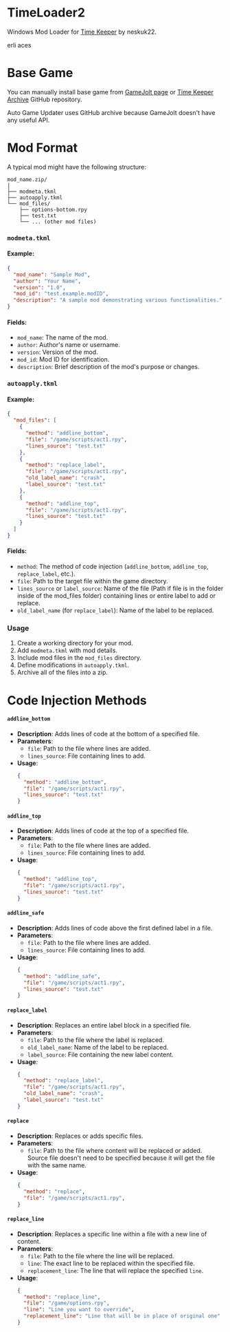 # TimeLoader2

Windows Mod Loader for [Time Keeper](https://gamejolt.com/games/TimeKeeper/771919) by neskuk22.

erli aces 

# Base Game

You can manually install base game from [GameJolt page](https://gamejolt.com/games/TimeKeeper/771919) or [Time Keeper Archive](https://github.com/KRWCLASSIC/Time-Keeper-Archive) GitHub repository.

Auto Game Updater uses GitHub archive because GameJolt doesn't have any useful API.

# Mod Format

A typical mod might have the following structure:

```
mod_name.zip/
│
├── modmeta.tkml
├── autoapply.tkml
└── mod_files/
    ├── options-bottom.rpy
    ├── test.txt
    └── ... (other mod files)
```

### `modmeta.tkml`

#### Example:
```json
{
  "mod_name": "Sample Mod",
  "author": "Your Name",
  "version": "1.0",
  "mod_id": "test.example.modID",
  "description": "A sample mod demonstrating various functionalities."
}
```

#### Fields:
- `mod_name`: The name of the mod.
- `author`: Author's name or username.
- `version`: Version of the mod.
- `mod_id`: Mod ID for identification.
- `description`: Brief description of the mod's purpose or changes.

### `autoapply.tkml`

#### Example:
```json
{
  "mod_files": [
    {
      "method": "addline_bottom",
      "file": "/game/scripts/act1.rpy",
      "lines_source": "test.txt"
    },
    {
      "method": "replace_label",
      "file": "/game/scripts/act1.rpy",
      "old_label_name": "crash",
      "label_source": "test.txt"
    },
    {
      "method": "addline_top",
      "file": "/game/scripts/act1.rpy",
      "lines_source": "test.txt"
    }
  ]
}

```

#### Fields:
- `method`: The method of code injection (`addline_bottom`, `addline_top`, `replace_label`, etc.).
- `file`: Path to the target file within the game directory.
- `lines_source` or `label_source`: Name of the file (Path if file is in the folder inside of the mod_files folder) containing lines or entire label to add or replace.
- `old_label_name` (for `replace_label`): Name of the label to be replaced.

### Usage

1. Create a working directory for your mod.
2. Add `modmeta.tkml` with mod details.
3. Include mod files in the `mod_files` directory.
4. Define modifications in `autoapply.tkml`.
5. Archive all of the files into a zip.

# Code Injection Methods

#### `addline_bottom`
- **Description**: Adds lines of code at the bottom of a specified file.
- **Parameters**:
  - `file`: Path to the file where lines are added.
  - `lines_source`: File containing lines to add.
- **Usage**:
  ```json
  {
    "method": "addline_bottom",
    "file": "/game/scripts/act1.rpy",
    "lines_source": "test.txt"
  }
  ```

#### `addline_top`
- **Description**: Adds lines of code at the top of a specified file.
- **Parameters**:
  - `file`: Path to the file where lines are added.
  - `lines_source`: File containing lines to add.
- **Usage**:
  ```json
  {
    "method": "addline_top",
    "file": "/game/scripts/act1.rpy",
    "lines_source": "test.txt"
  }
  ```

#### `addline_safe`
- **Description**: Adds lines of code above the first defined label in a file.
- **Parameters**:
  - `file`: Path to the file where lines are added.
  - `lines_source`: File containing lines to add.
- **Usage**:
  ```json
  {
    "method": "addline_safe",
    "file": "/game/scripts/act1.rpy",
    "lines_source": "test.txt"
  }
  ```

#### `replace_label`
- **Description**: Replaces an entire label block in a specified file.
- **Parameters**:
  - `file`: Path to the file where the label is replaced.
  - `old_label_name`: Name of the label to be replaced.
  - `label_source`: File containing the new label content.
- **Usage**:
  ```json
  {
    "method": "replace_label",
    "file": "/game/scripts/act1.rpy",
    "old_label_name": "crash",
    "label_source": "test.txt"
  }
  ```

#### `replace`
- **Description**: Replaces or adds specific files.
- **Parameters**:
  - `file`: Path to the file where content will be replaced or added. Source file doesn't need to be specified because it will get the file with the same name.
- **Usage**:
  ```json
  {
    "method": "replace",
    "file": "/game/scripts/act1.rpy",
  }
  ```

#### `replace_line`
- **Description**: Replaces a specific line within a file with a new line of content.
- **Parameters**:
  - `file`: Path to the file where the line will be replaced.
  - `line`: The exact line to be replaced within the specified file.
  - `replacement_line`: The line that will replace the specified `line`.
- **Usage**:
  ```json
  {
    "method": "replace_line",
    "file": "/game/options.rpy",
    "line": "Line you want to override",
    "replacement_line": "Line that will be in place of original one"
  }
  ```